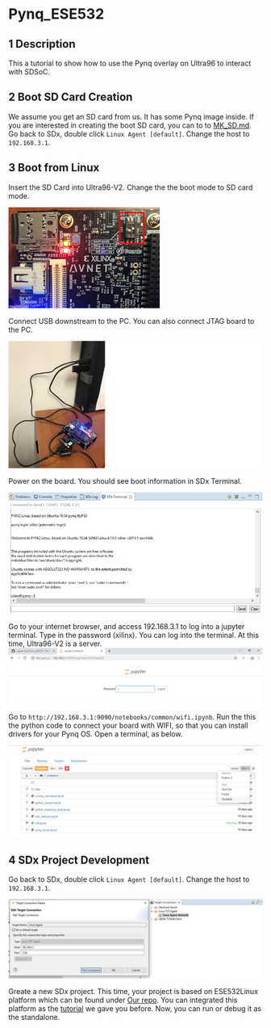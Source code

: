 # Pynq_ESE532

## 1 Description
This a tutorial to show how to use the Pynq overlay on Ultra96 to interact with SDSoC.

## 2 Boot SD Card Creation
We assume you get an SD card from us. It has some Pynq image inside. If you are interested in creating the boot SD card, you can to to [MK_SD.md](/burn_SD/MK_SD.md).
Go back to SDx, double click `Linux Agent [default]`. Change the host to `192.168.3.1`.


## 3 Boot from Linux
Insert the SD Card into Ultra96-V2. Change the the boot mode to SD card mode. 

![SD card Mode](/img/sdmode.jpg)

Connect USB downstream to the PC. You can also connect JTAG board to the PC. 

![](/img/miniUSB.jpg)

Power on the board. You should see boot information in SDx Terminal.

![](/img/bootOK.JPG)

Go to your internet browser, and access 192.168.3.1 to log into a jupyter terminal. Type in the password (xilinx). You can log into the terminal. At this time, Ultra96-V2 is a server. 
![](/img/jupyter.JPG)


Go to `http://192.168.3.1:9090/notebooks/common/wifi.ipynb`. Run the this the python code to connect your board with WIFI, so that you can install drivers for your Pynq OS. Open a terminal, as below.

![](/img/terminal.jpg)


## 4 SDx Project Development
Go back to SDx, double click `Linux Agent [default]`. Change the host to `192.168.3.1`.

![](/img/tcf.JPG)

Greate a new SDx project. This time, your project is based on ESE532Linux platform which can be found under [Our repo](ese532Linux). You can integrated this platform as the [tutorial](https://github.com/vagrantxiao/ultra96_ese532) we gave you before. Now, you can run or debug it as the standalone.












